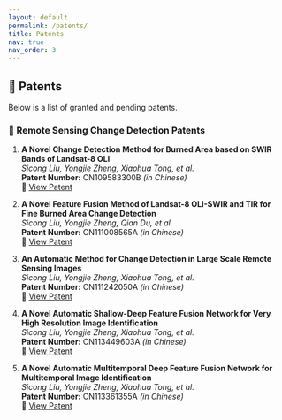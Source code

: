 ```yaml
---
layout: default
permalink: /patents/
title: Patents
nav: true
nav_order: 3
---
```


## 📜 Patents

Below is a list of granted and pending patents.

### 🔹 Remote Sensing Change Detection Patents
1. **A Novel Change Detection Method for Burned Area based on SWIR Bands of Landsat-8 OLI**  
   *Sicong Liu, Yongjie Zheng, Xiaohua Tong, et al.*  
   **Patent Number:** CN109583300B *(in Chinese)*  
   📄 [View Patent](https://patents.google.com/patent/CN109583300B)

2. **A Novel Feature Fusion Method of Landsat-8 OLI-SWIR and TIR for Fine Burned Area Change Detection**  
   *Sicong Liu, Yongjie Zheng, Qian Du, et al.*  
   **Patent Number:** CN111008565A *(in Chinese)*  
   📄 [View Patent](https://patents.google.com/patent/CN111008565A)

3. **An Automatic Method for Change Detection in Large Scale Remote Sensing Images**  
   *Sicong Liu, Yongjie Zheng, Xiaohua Tong, et al.*  
   **Patent Number:** CN111242050A *(in Chinese)*  
   📄 [View Patent](https://patents.google.com/patent/CN111242050A)

4. **A Novel Automatic Shallow-Deep Feature Fusion Network for Very High Resolution Image Identification**  
   *Sicong Liu, Yongjie Zheng, Xiaohua Tong, et al.*  
   **Patent Number:** CN113449603A *(in Chinese)*  
   📄 [View Patent](https://patents.google.com/patent/CN113449603A)

5. **A Novel Automatic Multitemporal Deep Feature Fusion Network for Multitemporal Image Identification**  
   *Sicong Liu, Yongjie Zheng, Xiaohua Tong, et al.*  
   **Patent Number:** CN113361355A *(in Chinese)*  
   📄 [View Patent](https://patents.google.com/patent/CN113361355A)

